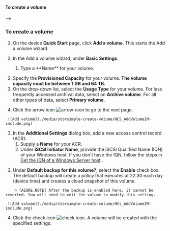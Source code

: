 <!-- deleted by customization
<!--author=SharS last changed: 11/16/15-->

#### To create a volume
-->
<!-- keep by customization: begin -->
<properties 
   pageTitle="Create a volume"
   description="Explains how to add a volume on a StorSimple device."
   services="storsimple"
   documentationCenter="NA"
   authors="SharS"
   manager="adinah"
   editor="tysonn" />
<tags
	ms.service="storsimple"
	ms.date="04/01/15"
	wacn.date=""/>

### To create a volume
<!-- keep by customization: end -->

1. On the device **Quick Start** page, click **Add a volume**. This starts the Add a volume wizard.

2. In the Add a volume wizard, under **Basic Settings**<!-- deleted by customization, do the following -->:
   1. <!-- deleted by customization Supply --><!-- keep by customization: begin --> Type <!-- keep by customization: end --> a **Name** for your volume.
<!-- deleted by customization
   2. Specify the **Provisioned Capacity** for your volume in GB or TB. The volume capacity must be between 1 GB and 64 TB for a physical device.
   3. On the drop-down list, select the **Usage Type** for your volume. 
   4. If you are using this volume for archival data, select the **Use this volume for less frequently accessed archival data** check box. For all other use cases, simply select **Tiered Volume**. (Tiered volumes were formerly called primary volumes).
-->
<!-- keep by customization: begin -->
   2. Specify the **Provisioned Capacity** for your volume. **The volume capacity must be between 1 GB and 64 TB.**
   3. On the drop-down list, select the **Usage Type** for your volume. For less frequently accessed archival data, select an **Archive volume**. For all other types of data, select **Primary volume**.
<!-- keep by customization: end -->
   4. Click the arrow icon ![arrow-icon](./media/storsimple-create-volume/HCS_ArrowIcon-include.png) to go to the next page.

<!-- deleted by customization
        ![Add volume](./media/storsimple-create-volume/AddVolume1-include.png)
-->
<!-- keep by customization: begin -->
     ![Add volume](./media/storsimple-create-volume/HCS_AddVolume1M-include.png)
<!-- keep by customization: end -->

3. In the **Additional Settings** dialog box, add a new access control record (ACR):
   1. Supply a **Name** for your ACR.
   2. Under **iSCSI Initiator Name**, provide the iSCSI Qualified Name (IQN) of your Windows host. If you don't have the IQN, <!-- deleted by customization go to --><!-- keep by customization: begin --> follow the steps in <!-- keep by customization: end --> [Get the IQN of a Windows Server <!-- deleted by customization host](#get-the-iqn-of-a-windows-server-host) --><!-- keep by customization: begin --> host](#storsimple-get-iqn.md) <!-- keep by customization: end -->.
<!-- deleted by customization
   3. We recommend that you enable a default backup by selecting the **Enable a default backup for this volume** check box. The default backup will create a policy that executes at 22:30 each day (device time) and creates a cloud snapshot of this volume.
-->
<!-- keep by customization: begin -->
   3. Under **Default backup for this volume?**, select the **Enable** check box. The default backup will create a policy that executes at 22:30 each day (device time) and creates a cloud snapshot of this volume.
<!-- keep by customization: end -->

        > [AZURE.NOTE] After the backup is enabled here, it cannot be reverted. You will need to edit the volume to modify this setting.

<!-- deleted by customization
        ![Add volume](./media/storsimple-create-volume/AddVolume2-include.png)
-->
<!-- keep by customization: begin -->
     ![Add volume](./media/storsimple-create-volume/HCs_AddVolume2M-include.png)
<!-- keep by customization: end -->

4. Click the check icon ![check icon](./media/storsimple-create-volume/HCS_CheckIcon-include.png). A volume will be created with the specified settings.

<!-- deleted by customization
![Video available](./media/storsimple-create-volume/Video_icon.png) **Video available**

To watch a video that demonstrates how to create a StorSimple volume, click [here](http://azure.microsoft.com/documentation/videos/create-a-storsimple-volume/).
-->

